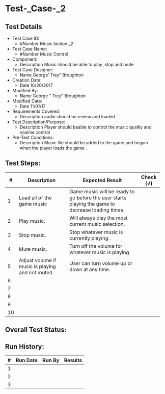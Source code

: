 # Test-_Case-_2
## Test Details

* Test Case ID:
  * #Number Music faction _2
* Test Case Name:
  * #Number Music Control
* Component: 
  * Description Music  should  be able  to play  ,stop and  mute 
* Test Case Designer:
  * Name George' Trey"  Broughton
* Creation Date:
  * Date 10/20/2017
* Modified By:
  * Name George " Trey" Broughton
* Modified Date:
  * Date 11/01/17
* Requirements Covered:
  * Description audio should  be  review and  loaded  
* Test Description/Purpose:
  * Description Player should  beable  to control the  music qualtiy  and  voulme  control 
* Pre-Test Conditions:
  * Description Music file  should  be  added  to the game  and begain when the  player  loads the  game  .
## Test Steps: 
| # | Description | Expected Result | Check (√) |
| --- | --- | --- | --- |
| 1 |Load all of the game music |Game music will be ready to go before the user starts playing the game to decrease loading times. | |			
| 2 |Play music. | Will always play the most current music selection.| |			
| 3 |Stop music. |Stop whatever music is currently playing. | |			
| 4 |Mute music. |Turn off the volume for whatever music is playing| |			
| 5 |Adjust volume if music is playing and not muted. | User can turn volume up or down at any time.| |			
| 6 | | | |			
| 7 | | | |			
| 8 | | | |			
| 9 | | | |			
| 10 | | | |			

## Overall Test Status:



## Run History:
| # |	Run Date |	Run By |	Results |
| --- | --- | --- | --- |
| 1 | | | |			
| 2 | | | |			
| 3 | | | |			
